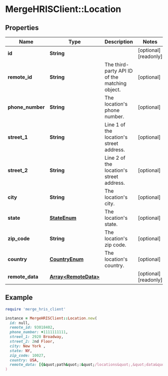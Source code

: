 # MergeHRISClient::Location

## Properties

| Name | Type | Description | Notes |
| ---- | ---- | ----------- | ----- |
| **id** | **String** |  | [optional][readonly] |
| **remote_id** | **String** | The third-party API ID of the matching object. | [optional] |
| **phone_number** | **String** | The location&#39;s phone number. | [optional] |
| **street_1** | **String** | Line 1 of the location&#39;s street address. | [optional] |
| **street_2** | **String** | Line 2 of the location&#39;s street address. | [optional] |
| **city** | **String** | The location&#39;s city. | [optional] |
| **state** | [**StateEnum**](StateEnum.md) | The location&#39;s state. | [optional] |
| **zip_code** | **String** | The location&#39;s zip code. | [optional] |
| **country** | [**CountryEnum**](CountryEnum.md) | The location&#39;s country. | [optional] |
| **remote_data** | [**Array&lt;RemoteData&gt;**](RemoteData.md) |  | [optional][readonly] |

## Example

```ruby
require 'merge_hris_client'

instance = MergeHRISClient::Location.new(
  id: null,
  remote_id: 93018402,
  phone_number: +1111111111,
  street_1: 2920 Broadway,
  street_2: 2nd Floor,
  city: New York ,
  state: NY,
  zip_code: 10027,
  country: USA,
  remote_data: [{&quot;path&quot;:&quot;/locations&quot;,&quot;data&quot;:[&quot;Varies by platform&quot;]}]
)
```

